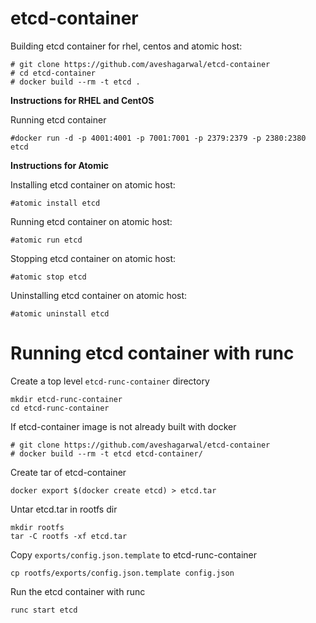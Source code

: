 # etcd-container

Building etcd container for rhel, centos and atomic host:

```
# git clone https://github.com/aveshagarwal/etcd-container
# cd etcd-container
# docker build --rm -t etcd .
```
**Instructions for RHEL and CentOS**

Running etcd container

```
#docker run -d -p 4001:4001 -p 7001:7001 -p 2379:2379 -p 2380:2380 etcd
```

**Instructions for Atomic**

Installing etcd container on atomic host:

```
#atomic install etcd
```

Running etcd container on atomic host:

```
#atomic run etcd
```

Stopping etcd container on atomic host:

```
#atomic stop etcd
```

Uninstalling etcd container on atomic host:

```
#atomic uninstall etcd
```
# Running etcd container with runc

Create a top level `etcd-runc-container` directory

```
mkdir etcd-runc-container
cd etcd-runc-container
```

If etcd-container image is not already built with docker

```
# git clone https://github.com/aveshagarwal/etcd-container
# docker build --rm -t etcd etcd-container/
```
Create tar of etcd-container

```
docker export $(docker create etcd) > etcd.tar
```

Untar etcd.tar in rootfs dir 

```
mkdir rootfs
tar -C rootfs -xf etcd.tar
```

Copy `exports/config.json.template` to etcd-runc-container

```
cp rootfs/exports/config.json.template config.json
```

Run the etcd container with runc

```
runc start etcd
```
